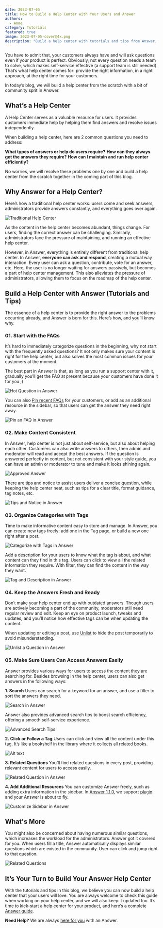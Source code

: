 ```yaml
---
date: 2023-07-05
title: How to Build a Help Center with Your Users and Answer
authors:
  - Anne
category: Tutorials
featured: true
image: 2023-07-05-cover@4x.png
description: "Build a help center with tutorials and tips from Answer, and the best part is with your users in this journey."
---
```


You have to admit that, your customers always have and will ask questions even if your product is perfect. Obviously, not every question needs a team to solve, which makes self-service effective (a support team is still needed). That’s what help center comes for: provide the right information, in a right approach, at the right time for your customers.

In today’s blog, we will build a help center from the scratch with a bit of community sprit in Answer.

## What’s a Help Center

A Help Center serves as a valuable resource for users. It provides customers immediate help by helping them find answers and resolve issues independently.

When building a help center, here are 2 common questions you need to address:

**What types of answers or help do users require?** **How can they always get the answers they require?** **How can I maintain and run help center efficiently?**

No worries, we will resolve these problems one by one and build a help center from the scratch together in the coming part of this blog.

## Why Answer for a Help Center?

Here’s how a traditional help center works: users come and seek answers, administrators provide answers constantly, and everything goes over again.

![Traditional Help Center](HowHelpCenterWorks.png)

As the content in the help center becomes abundant, things change. For users, finding the correct answer can be challenging. Similarly, administrators face the pressure of maintaining, and running an effective help center.

However, in Answer, everything is entirely different from traditional help center. In Answer, **everyone can ask and respond**, creating a mutual way interaction. Every user can ask a question, contribute, vote for an answer, etc. Here, the user is no longer waiting for answers passively, but becomes a part of help center management. This also alleviates the pressure of administrators, allowing them to focus on the roadmap of the help center.

## Build a Help Center with Answer (Tutorials and Tips)

The essence of a help center is to provide the right answer to the problems occurring already, and Answer is born for this. Here’s how, and you’ll know why.

### 01. Start with the FAQs

It’s hard to immediately categorize questions in the beginning, why not start with the frequently asked questions? It not only makes sure your content is right for the help center, but also solves the most common issues for your customers at the moment.

The best part in Answer is that, as long as you run a support center with it, gradually you’ll get the FAQ at present because your customers have done it for you ;)

![Hot Question in Answer](HotQuestion.png)

You can also [Pin recent FAQs](https://answer.apache.org/blog/answer-1.0.9-release#whats-new) for your customers, or add as an additional resource in the sidebar, so that users can get the answer they need right away.

![Pin an FAQ in Answer](Pin.png)

### 02. Make Content Consistent

In Answer, help center is not just about self-service, but also about helping each other. Customers can also write answers to others, then admin and moderator will read and accept the best answers. If the question is answered perfectly in content, but not consistent with your style guide, you can have an admin or moderator to tune and make it looks shining again.

![Approved Answer](ApprovedAnswer.png)

There are tips and notice to assist users deliver a concise question, while keeping the help center neat, such as tips for a clear title, format guidance, tag notes, etc.

![Tips and Notice in Answer](TipsandNotice.png)

### 03. Organize Categories with Tags

Time to make informative content easy to store and manage. In Answer, you can create new tags freely: add one in the Tag page, or build a new one right after a post.

![Categorize with Tags in Answer](CategorizewithTags.png)

Add a description for your users to know what the tag is about, and what content can they find in this tag. Users can click to view all the related information they require. With filter, they can find the content in the way they want.

![Tag and Description in Answer](TagandDescription.png)

### 04. Keep the Answers Fresh and Ready

Don’t make your help center end up with outdated answers. Though users are actively becoming a part of the community, moderators still need regular review and edit. Keep an eye on product launch, tweaks and updates, and you’ll notice how effective tags can be when updating the content.

When updating or editing a post, use [Unlist](https://answer.apache.org/blog/answer-1.0.9-release#whats-new) to hide the post temporarily to avoid misunderstanding.

![Unlist a Question in Answer](UnlistQuestion.gif)

### 05. Make Sure Users Can Access Answers Easily

Answer provides various ways for users to access the content they are searching for. Besides browsing in the help center, users can also get answers in the following ways:

**1. Search** Users can search for a keyword for an answer, and use a filter to sort the answers they need.

![Search in Answer](Search.png)

Answer also provides advanced search tips to boost search efficiency, offering a smooth self-service experience.

![Advanced Search Tips](AdvancedSearchTips.png)

**2. Click or Follow a Tag** Users can click and view all the content under this tag. It’s like a bookshelf in the library where it collects all related books.

![Alt text](FollowaTag.png)

**3. Related Questions** You’ll find related questions in every post, providing relevant content for users to access easily.

![Related Question in Answer](RelatedQuestions.png)

**4. Add Additional Resources** You can customize Answer freely, such as adding extra information in the sidebar. In [Answer 1.1.0](/blog/answer-1.1.0-release), we support [plugin](https://github.com/apache/answer-plugins) and your Answer is about to fly.

![Customize Sidebar in Answer](Sidebar.png)

## What's More

You might also be concerned about having numerous similar questions, which increases the workload for the administrators. Answer got it covered for you. When users fill a title, Answer automatically displays similar questions which are existed in the community. User can click and jump right to that question.

![Related Questions](RelatedQuestions.png)

## It’s Your Turn to Build Your Answer Help Center

With the tutorials and tips in this blog, we believe you can now build a help center that your users will love. You are always welcome to check this guide when working on your help center, and we will also keep it updated too. It’s time to kick-start a help center for your product, and here’s a complete [Answer guide](https://answer.apache.org/docs/installation).

**Need Help?** We are always [here for you](https://answer.apache.org/contact) with an Answer.
